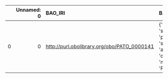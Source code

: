 |    |   Unnamed: 0 | BAO_IRI                                     | BAO_DESC                                                                                             | PIMS-II_IRI                                            | PIMS-II_DESC                                |
|---:|-------------:|:--------------------------------------------|:-----------------------------------------------------------------------------------------------------|:-------------------------------------------------------|:--------------------------------------------|
|  0 |            0 | http://purl.obolibrary.org/obo/PATO_0000141 | {'label': 'structure', 'prefLabel': 'structure', 'altLabel': 'conformation', 'name': 'PATO_0000141'} | http://www.molmod.info/semantics/pims-ii.ttl#Structure | {'label': 'structure', 'name': 'structure'} |